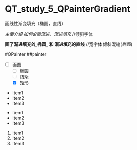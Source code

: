 QT_study_5_QPainterGradient
==============================

画线性渐变填充（椭圆，直线）

*主要介绍 如何设置渐进，渐进填充*             //倾斜字体

**画了渐进填充的_椭圆_ 和 渐进填充的直线**    //宽字体  倾斜混输(_椭圆_)

#QPainter
##painter
- [ ] 画图
  - [ ] 椭圆
  - [ ] 线条
  - [x] 矩形

* Item1
* Item2
* Item3

- Item1
- Item2
- Item3

1. Item1
2. Item2
3. Item3
